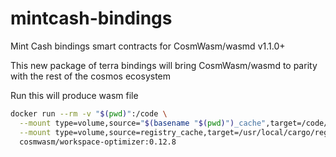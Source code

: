 # mintcash-bindings
Mint Cash bindings smart contracts for CosmWasm/wasmd v1.1.0+

This new package of terra bindings will bring CosmWasm/wasmd to parity with the rest of the cosmos ecosystem

Run this will produce wasm file

```bash
docker run --rm -v "$(pwd)":/code \
  --mount type=volume,source="$(basename "$(pwd)")_cache",target=/code/target \
  --mount type=volume,source=registry_cache,target=/usr/local/cargo/registry \
  cosmwasm/workspace-optimizer:0.12.8
```